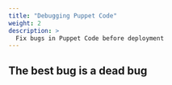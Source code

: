 ```yaml
---
title: "Debugging Puppet Code"
weight: 2
description: >
  Fix bugs in Puppet Code before deployment
---
```


## The best bug is a dead bug
